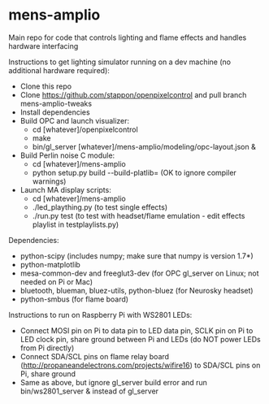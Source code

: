 mens-amplio
===========

Main repo for code that controls lighting and flame effects and handles hardware interfacing

Instructions to get lighting simulator running on a dev machine (no additional hardware required):
* Clone this repo
* Clone https://github.com/stappon/openpixelcontrol and pull branch mens-amplio-tweaks
* Install dependencies
* Build OPC and launch visualizer:
  * cd [whatever]/openpixelcontrol
  * make
  * bin/gl_server [whatever]/mens-amplio/modeling/opc-layout.json &
* Build Perlin noise C module:
  * cd [whatever]/mens-amplio
  * python setup.py build --build-platlib= (OK to ignore compiler warnings)
* Launch MA display scripts:
  * cd [whatever]/mens-amplio
  * ./led_plaything.py (to test single effects)
  * ./run.py test (to test with headset/flame emulation - edit effects playlist in testplaylists.py) 

Dependencies:
* python-scipy (includes numpy; make sure that numpy is version 1.7*)
* python-matplotlib
* mesa-common-dev and freeglut3-dev (for OPC gl_server on Linux; not needed on Pi or Mac)
* bluetooth, blueman, bluez-utils, python-bluez (for Neurosky headset)
* python-smbus (for flame board)

Instructions to run on Raspberry Pi with WS2801 LEDs:
* Connect MOSI pin on Pi to data pin to LED data pin, SCLK pin on Pi to LED clock pin, share ground between Pi and LEDs (do NOT power LEDs from Pi directly)
* Connect SDA/SCL pins on flame relay board (http://propaneandelectrons.com/projects/wifire16) to SDA/SCL pins on Pi, share ground
* Same as above, but ignore gl_server build error and run bin/ws2801_server & instead of gl_server
